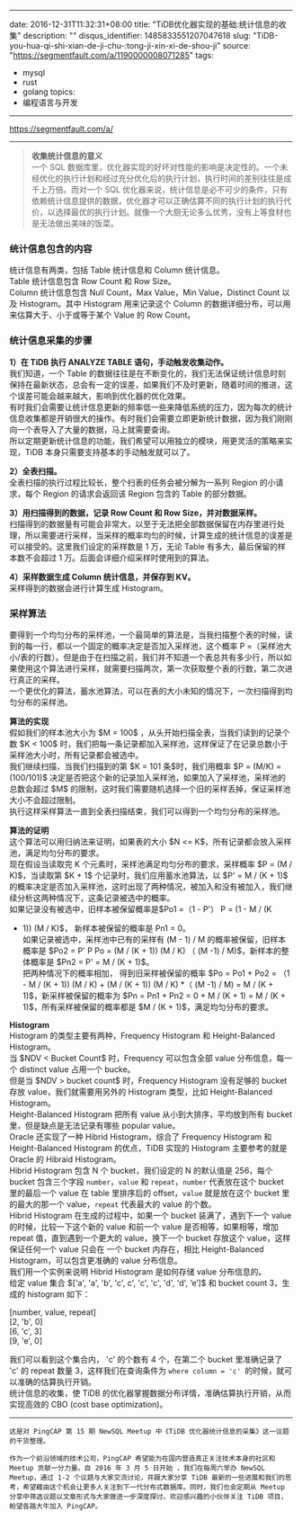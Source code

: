
---
date: 2016-12-31T11:32:31+08:00
title: "TiDB优化器实现的基础:统计信息的收集"
description: ""
disqus_identifier: 1485833551207047618
slug: "TiDB-you-hua-qi-shi-xian-de-ji-chu-:tong-ji-xin-xi-de-shou-ji"
source: "https://segmentfault.com/a/1190000008071285"
tags: 
- mysql 
- rust 
- golang 
topics:
- 编程语言与开发
---

https://segmentfault.com/a/

------------------------------------------------------------------------

> **收集统计信息的意义**\
> 一个 SQL
> 数据库里，优化器实现的好坏对性能的影响是决定性的。一个未经优化的执行计划和经过充分优化后的执行计划，执行时间的差别往往是成千上万倍。而对一个
> SQL
> 优化器来说，统计信息是必不可少的条件，只有依赖统计信息提供的数据，优化器才可以正确估算不同的执行计划的执行代价，以选择最优的执行计划。就像一个大厨无论多么优秀，没有上等食材也是无法做出美味的饭菜。

### 统计信息包含的内容

统计信息有两类，包括 Table 统计信息和 Column 统计信息。\
Table 统计信息包含 Row Count 和 Row Size。\
Column 统计信息包含 Null Count，Max Value，Min Value，Distinct Count
以及 Histogram。其中 Histogram 用来记录这个 Column
的数据详细分布，可以用来估算大于、小于或等于某个 Value 的 Row Count。

### 统计信息采集的步骤

**1）在 TiDB 执行 ANALYZE TABLE 语句，手动触发收集动作。**\
我们知道，一个 Table
的数据往往是在不断变化的，我们无法保证统计信息时刻保持在最新状态，总会有一定的误差，如果我们不及时更新，随着时间的推进，这个误差可能会越来越大，影响到优化器的优化效果。\
有时我们会需要让统计信息更新的频率低一些来降低系统的压力，因为每次的统计信息收集都是开销很大的操作。有时我们会需要立即更新统计数据，因为我们刚刚向一个表导入了大量的数据，马上就需要查询。\
所以定期更新统计信息的功能，我们希望可以用独立的模块，用更灵活的策略来实现，TiDB
本身只需要支持基本的手动触发就可以了。

**2）全表扫描。**\
全表扫描的执行过程比较长，整个扫表的任务会被分解为一系列 Region
的小请求，每个 Region 的请求会返回该 Region 包含的 Table 的部分数据。

**3）用扫描得到的数据，记录 Row Count 和 Row Size，并对数据采样。**\
扫描得到的数据量有可能会非常大，以至于无法把全部数据保留在内存里进行处理，所以需要进行采样，当采样的概率均匀的时候，计算生成的统计信息的误差是可以接受的。这里我们设定的采样数是
1 万，无论 Table 有多大，最后保留的样本数不会超过 1
万。后面会详细介绍采样时使用到的算法。

**4）采样数据生成 Column 统计信息，并保存到 KV。**\
采样得到的数据会进行计算生成 Histogram。

### 采样算法

要得到一个均匀分布的采样池，一个最简单的算法是，当我扫描整个表的时候，读到的每一行，都以一个固定的概率决定是否加入采样池，这个概率
P
=（采样池大小/表的行数）。但是由于在扫描之前，我们并不知道一个表总共有多少行，所以如果使用这个算法进行采样，就需要扫描两次，第一次获取整个表的行数，第二次进行真正的采样。\
一个更优化的算法，蓄水池算法，可以在表的大小未知的情况下，一次扫描得到均匀分布的采样池。

**算法的实现**\
假如我们的样本池大小为 \$M = 100\$
，从头开始扫描全表，当我们读到的记录个数 \$K &lt; 100\$
时，我们把每一条记录都加入采样池，这样保证了在记录总数小于采样池大小时，所有记录都会被选中。\
我们继续扫描，当我们扫描到的第 \$K = 101 条\$时，我们用概率 \$P = (M/K)
= (100/101)\$
决定是否把这个新的记录加入采样池，如果加入了采样池，采样池的总数会超过
\$M\$
的限制，这时我们需要随机选择一个旧的采样丢掉，保证采样池大小不会超过限制。\
执行这样采样算法一直到全表扫描结束，我们可以得到一个均匀分布的采样池。

**算法的证明**\
这个算法可以用归纳法来证明，如果表的大小 \$N &lt;=
K\$，所有记录都会放入采样池，满足均匀分布的要求。\
现在假设当读取完 K 个元素时，采样池满足均匀分布的要求，采样概率 \$P = (M
/ K)\$，当读取第 \$K + 1\$ 个记录时，我们应用蓄水池算法，以 \$P' = M /
(K + 1)\$
的概率决定是否加入采样池，这时出现了两种情况，被加入和没有被加入，我们继续分析这两种情况下，这条记录被选中的概率。\
如果记录没有被选中，旧样本被保留概率是\$Po1 =（1 - P'） P = (1 - M / (K
+ 1)) (M / K)\$， 新样本被保留的概率是 Pn1 = 0。\
如果记录被选中，采样池中已有的采样有 (M - 1) / M
的概率被保留，旧样本概率是 \$Po2 = P' P Po = (M / (K + 1)) (M / K) （ (M
-1) / M)\$，新样本的整体概率是 \$Pn2 = P' = M / (K + 1)\$。\
把两种情况下的概率相加， 得到旧采样被保留的概率 \$Po = Po1 + Po2 = （1 -
M / (K + 1)) (M / K) + (M / (K + 1)) (M / K) \*（ (M -1) / M) = M / (K +
1)\$，新采样被保留的概率为 \$Pn = Pn1 + Pn2 = 0 + M / (K + 1) = M / (K +
1)\$，所有采样被保留的概率都是 \$M / (K + 1)\$，满足均匀分布的要求。

**Histogram**\
Histogram 的类型主要有两种，Frequency Histogram 和 Height-Balanced
Histogram。\
当 \$NDV &lt; Bucket Count\$ 时，Frequency 可以包含全部 value
分布信息，每一个 distinct value 占用一个 bucke。\
但是当 \$NDV &gt; bucket count\$ 时，Frequency Histogram 没有足够的
bucket 存放 value，我们就需要用另外的 Histogram 类型，比如
Height-Balanced Histogram。\
Height-Balanced Histogram 把所有 value 从小到大排序，平均放到所有 bucket
里，但是缺点是无法记录有哪些 popular value。\
Oracle 还实现了一种 Hibrid Histogram，综合了 Frequency Histogram 和
Height-Balanced Histogram 的优点，TiDB 实现的 Histogram 主要参考的就是
Oracle 的 Hibraid Histogram。\
Hibrid Histogram 包含 N 个 bucket，我们设定的 N 的默认值是 256，每个
bucket 包含三个字段 `number`，`value` 和 `repeat`，`number` 代表放在这个
bucket 里的最后一个 value 在 table 里排序后的 offset，`value`
就是放在这个 bucket 里的最大的那一个 value，`repeat` 代表最大的 value
的个数。\
Hibrid Histogram 在生成的过程中，如果一个 bucket 装满了，遇到下一个
value 的时候，比较一下这个新的 value 和前一个 value
是否相等，如果相等，增加 repeat 值，直到遇到一个更大的 value，换下一个
bucket 存放这个 value，这样保证任何一个 value 只会在 一个 bucket
内存在，相比 Height-Balanced Histogram，可以包含更准确的 value
分布信息。\
我们用一个实例来说明 Hibrid Histogram 是如何存储 value 分布信息的。\
给定 value 集合 \$\['a', 'a', 'b', 'c', c', 'c', 'c', 'd', 'd', ‘e’\]\$
和 bucket count 3，生成的 histogram 如下：

\[number, value, repeat\]\
\[2, 'b', 0\]\
\[6, 'c', 3\]\
\[9, 'e', 0\]

我们可以看到这个集合内， 'c' 的个数有 4 个，在第二个 bucket 里准确记录了
'c' 的 repeat 数量 3，这样我们在查询条件为
`where column = 'c' `的时候，就可以准确的估算执行开销。\
统计信息的收集，使 TiDB
的优化器掌握数据分布详情，准确估算执行开销，从而实现高效的 CBO (cost
base optimization)。

------------------------------------------------------------------------

    这是对 PingCAP 第 15 期 NewSQL Meetup 中《TiDB 优化器统计信息的采集》这一议题的干货整理。

    作为一个前沿领域的技术公司，PingCAP 希望能为在国内营造真正关注技术本身的社区和 Meetup 贡献一分力量。自 2016 年 3 月 5 日开始 ，我们在每周六举办 NewSQL Meetup，通过 1-2 个议题与大家交流讨论，并跟大家分享 TiDB 最新的一些进展和我们的思考，希望藉由这个机会让更多人关注到下一代分布式数据库。同时，我们也会定期从 Meetup 分享中筛选议题以文章形式与大家做进一步深度探讨。欢迎感兴趣的小伙伴关注 TiDB 项目，盼望各路大牛加入 PingCAP。

